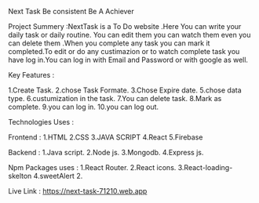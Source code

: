 Next Task 
Be consistent Be A Achiever

Project Summery :NextTask is a To Do website .Here You can write your daily task or daily routine. You can edit them you can watch them even you can delete them .When you complete any task you can mark it completed.To edit or do any custimazion or to watch complete task you have log in.You can log in with Email and Password or with google as well.

Key Features :

1.Create Task.
2.chose Task Formate.
3.Chose Expire date.
5.chose data type.
6.custumization in the task.
7.You can delete task.
8.Mark as complete.
9.you can log in.
10.you can log out.

Technologies Uses :

Frontend :
1.HTML
2.CSS
3.JAVA SCRIPT
4.React
5.Firebase

Backend :
1.Java script.
2.Node js.
3.Mongodb.
4.Express js.


Npm Packages uses :
1.React Router.
2.React icons.
3.React-loading-skelton
4.sweetAlert 2.




Live Link : https://next-task-71210.web.app